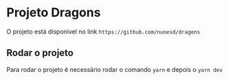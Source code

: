 # Projeto Dragons

O projeto está disponível no link `https://github.com/nunesd/dragons`

## Rodar o projeto

Para rodar o projeto é necessário rodar o comando `yarn` e depois o `yarn dev`
